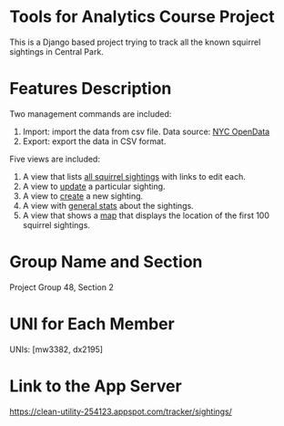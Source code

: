 # Tools for Analytics Course Project
This is a Django based project trying to track all the known squirrel sightings in Central Park.

# Features Description
Two management commands are included:
  1. Import: import the data from csv file. Data source: [NYC OpenData](https://data.cityofnewyork.us/Environment/2018-Central-Park-Squirrel-Census-Squirrel-Data/vfnx-vebw)
  2. Export: export the data in CSV format.

Five views are included:
  1. A view that lists [all squirrel sightings](https://clean-utility-254123.appspot.com/tracker/sightings/) with links to edit each.
  2. A view to [update](https://clean-utility-254123.appspot.com/tracker/sightings/37E-PM-1006-03/) a particular sighting.
  3. A view to [create](https://clean-utility-254123.appspot.com/tracker/sightings/add/) a new sighting.
  4. A view with [general stats](https://clean-utility-254123.appspot.com/tracker/sightings/stats/) about the sightings.
  5. A view that shows a [map](https://clean-utility-254123.appspot.com/tracker/map/) that displays the location of the first 100 squirrel sightings.

# Group Name and Section
Project Group 48, Section 2

# UNI for Each Member
UNIs: [mw3382, dx2195]

# Link to the App Server
https://clean-utility-254123.appspot.com/tracker/sightings/

